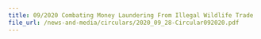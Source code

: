 ```yaml
---
title: 09/2020 Combating Money Laundering From Illegal Wildlife Trade 
file_url: /news-and-media/circulars/2020_09_28-Circular092020.pdf
---
```

